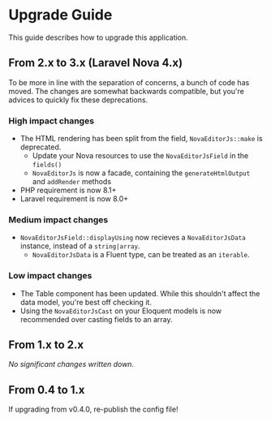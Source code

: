 # Upgrade Guide

This guide describes how to upgrade this application.

## From 2.x to 3.x (Laravel Nova 4.x)

To be more in line with the separation of concerns, a bunch of code has moved.
The changes are somewhat backwards compatible, but you're advices to quickly fix these deprecations.

### High impact changes

- The HTML rendering has been split from the field, `NovaEditorJs::make` is deprecated.
  - Update your Nova resources to use the `NovaEditorJsField` in the `fields()`
  - `NovaEditorJs` is now a facade, containing the `generateHtmlOutput` and `addRender` methods
- PHP requirement is now 8.1+
- Laravel requirement is now 8.0+

### Medium impact changes

- `NovaEditorJsField::displayUsing` now recieves a `NovaEditorJsData` instance, instead of a `string|array`.
  - `NovaEditorJsData` is a Fluent type, can be treated as an `iterable`.

### Low impact changes

- The Table component has been updated. While this shouldn't affect the data model, you're best off checking it.
- Using the `NovaEditorJsCast` on your Eloquent models is now recommended over casting fields to an array.

## From 1.x to 2.x

*No significant changes written down.*

## From 0.4 to 1.x

If upgrading from v0.4.0, re-publish the config file!
